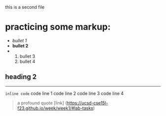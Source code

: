this is a second file
# practicing some markup: #
* *bullet 1*
* **bullet 2**
* 1. bullet 3
  2. bullet 4
## heading 2
---
`inline code`
    code line 1
    code line 2
    code line 3
    code line 4
> a profound quote
[link] (https://ucsd-cse15l-f23.github.io/week/week1/#lab-tasks)
